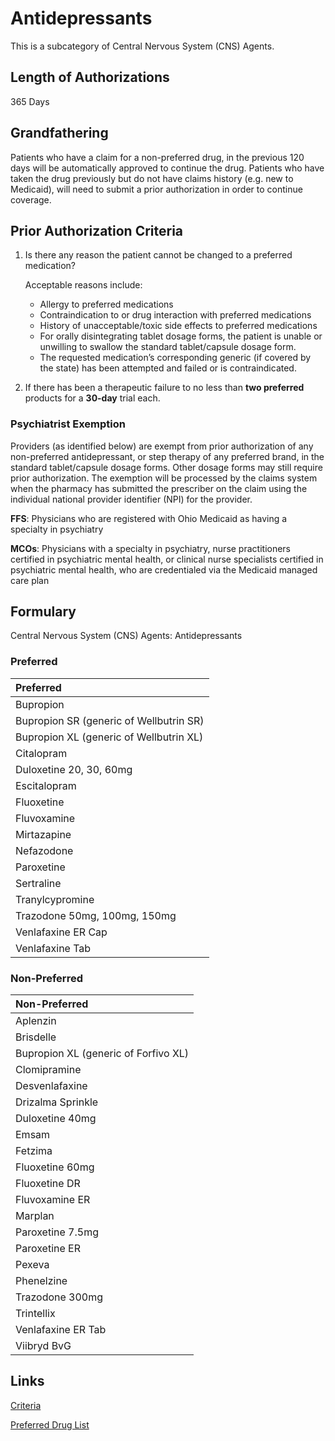 # Antidepressants

This is a subcategory of Central Nervous System (CNS) Agents.

## Length of Authorizations

365 Days

## Grandfathering

Patients who have a claim for a non-preferred drug, in the previous 120 days will be automatically approved to continue the drug. Patients who have taken the drug previously but do not have claims history (e.g. new to Medicaid), will need to submit a prior authorization in order to continue coverage.

## Prior Authorization Criteria

1.  Is there any reason the patient cannot be changed to a preferred medication?

    Acceptable reasons include:

    -   Allergy to preferred medications
    -   Contraindication to or drug interaction with preferred medications
    -   History of unacceptable/toxic side effects to preferred medications
    -   For orally disintegrating tablet dosage forms, the patient is unable or unwilling to swallow the standard tablet/capsule dosage form.
    -   The requested medication’s corresponding generic (if covered by the state) has been attempted and failed or is contraindicated.
2.  If there has been a therapeutic failure to no less than **two preferred** products for a **30-day** trial each.

### Psychiatrist Exemption

Providers (as identified below) are exempt from prior authorization of any non-preferred antidepressant, or step therapy of any preferred brand, in the standard tablet/capsule dosage forms. Other dosage forms may still require prior authorization. The exemption will be processed by the claims system when the pharmacy has submitted the prescriber on the claim using the individual national provider identifier (NPI) for the provider.

**FFS**: Physicians who are registered with Ohio Medicaid as having a specialty in psychiatry

**MCOs**: Physicians with a specialty in psychiatry, nurse practitioners certified in psychiatric mental health, or clinical nurse specialists certified in psychiatric mental health, who are credentialed via the Medicaid managed care plan

## Formulary

Central Nervous System (CNS) Agents: Antidepressants

### Preferred

| Preferred                               |
| :-------------------------------------- |
| Bupropion                               |
| Bupropion SR (generic of Wellbutrin SR) |
| Bupropion XL (generic of Wellbutrin XL) |
| Citalopram                              |
| Duloxetine 20, 30, 60mg                 |
| Escitalopram                            |
| Fluoxetine                              |
| Fluvoxamine                             |
| Mirtazapine                             |
| Nefazodone                              |
| Paroxetine                              |
| Sertraline                              |
| Tranylcypromine                         |
| Trazodone 50mg, 100mg, 150mg            |
| Venlafaxine ER Cap                      |
| Venlafaxine Tab                         |

### Non-Preferred

| Non-Preferred                        |
| :----------------------------------- |
| Aplenzin                             |
| Brisdelle                            |
| Bupropion XL (generic of Forfivo XL) |
| Clomipramine                         |
| Desvenlafaxine                       |
| Drizalma Sprinkle                    |
| Duloxetine 40mg                      |
| Emsam                                |
| Fetzima                              |
| Fluoxetine 60mg                      |
| Fluoxetine DR                        |
| Fluvoxamine ER                       |
| Marplan                              |
| Paroxetine 7.5mg                     |
| Paroxetine ER                        |
| Pexeva                               |
| Phenelzine                           |
| Trazodone 300mg                      |
| Trintellix                           |
| Venlafaxine ER Tab                   |
| Viibryd BvG                          |

## Links

[Criteria](https://pharmacy.medicaid.ohio.gov/sites/default/files/20221001_UPDL_Criteria_APPROVED.pdf#page=30)

[Preferred Drug List](https://pharmacy.medicaid.ohio.gov/sites/default/files/20221001_UPDL_APPROVED_.pdf#page=14)
